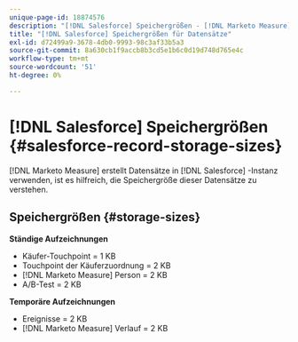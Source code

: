 ```yaml
---
unique-page-id: 18874576
description: "[!DNL Salesforce] Speichergrößen - [!DNL Marketo Measure] - Produktdokumentation"
title: "[!DNL Salesforce] Speichergrößen für Datensätze"
exl-id: d72499a9-3678-4db0-9993-98c3af33b5a3
source-git-commit: 8a630cb1f9accb8b3cd5e1b6c0d19d748d765e4c
workflow-type: tm+mt
source-wordcount: '51'
ht-degree: 0%

---
```


# [!DNL Salesforce] Speichergrößen {#salesforce-record-storage-sizes}

[!DNL Marketo Measure] erstellt Datensätze in [!DNL Salesforce] -Instanz verwenden, ist es hilfreich, die Speichergröße dieser Datensätze zu verstehen.

## Speichergrößen {#storage-sizes}

**Ständige Aufzeichnungen**

* Käufer-Touchpoint = 1 KB
* Touchpoint der Käuferzuordnung = 2 KB
* [!DNL Marketo Measure] Person = 2 KB
* A/B-Test = 2 KB

**Temporäre Aufzeichnungen**

* Ereignisse = 2 KB
* [!DNL Marketo Measure] Verlauf = 2 KB
